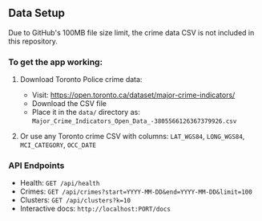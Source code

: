 
## Data Setup

Due to GitHub's 100MB file size limit, the crime data CSV is not included in this repository.

### To get the app working:

1. Download Toronto Police crime data:
   - Visit: https://open.toronto.ca/dataset/major-crime-indicators/
   - Download the CSV file
   - Place it in the `data/` directory as: `Major_Crime_Indicators_Open_Data_-3805566126367379926.csv`

2. Or use any Toronto crime CSV with columns: `LAT_WGS84`, `LONG_WGS84`, `MCI_CATEGORY`, `OCC_DATE`

### API Endpoints

- Health: `GET /api/health`
- Crimes: `GET /api/crimes?start=YYYY-MM-DD&end=YYYY-MM-DD&limit=100`
- Clusters: `GET /api/clusters?k=10`
- Interactive docs: `http://localhost:PORT/docs`

